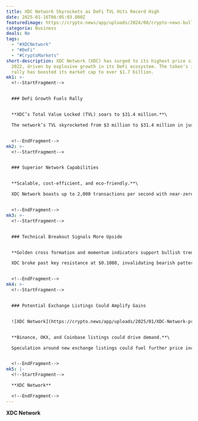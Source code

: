 ```yaml
---
title: XDC Network Skyrockets as DeFi TVL Hits Record High
date: 2025-01-16T06:05:03.800Z
featuredimage: https://crypto.news/app/uploads/2024/08/crypto-news-bull-trading-chart-option07-1380x820.webp
categoria: Business
deals: No
tags:
  - "#XDCNetwork"
  - "#DeFi"
  - "#CryptoMarkets"
short-description: XDC Network (XDC) has surged to its highest price since June
  2022, driven by explosive growth in its DeFi ecosystem. The token's impressive
  rally has boosted its market cap to over $1.7 billion.
mk1: >-
  <!--StartFragment-->


  ### DeFi Growth Fuels Rally


  **XDC’s Total Value Locked (TVL) soars to $31.4 million.**\

  The network’s TVL skyrocketed from $3 million to $31.4 million in just a year. Key contributors to this growth include Fathom, XSwap Protocol, Wefi, and Prime Staking, solidifying XDC’s position in the DeFi space.


  <!--EndFragment-->
mk2: >-
  <!--StartFragment-->


  ### Superior Network Capabilities


  **Scalable, cost-efficient, and eco-friendly.**\

  XDC Network boasts up to 2,000 transactions per second with near-zero fees ($0.00001 per transaction). Its energy-efficient design offers developers an attractive alternative to Ethereum, drawing in projects like PillarX and Globiance.


  <!--EndFragment-->
mk3: >-
  <!--StartFragment-->


  ### Technical Breakout Signals More Upside


  **Golden cross formation and momentum indicators support bullish trend.**\

  XDC broke past key resistance at $0.1080, invalidating bearish patterns. The Awesome Oscillator shows sustained momentum, and the MVRV-Z score of 2.6 suggests the token remains undervalued. The next target is $0.1500, with $0.10 as critical support.


  <!--EndFragment-->
mk4: >-
  <!--StartFragment-->


  ### Potential Exchange Listings Could Amplify Gains


  ![XDC Network](https://crypto.news/app/uploads/2025/01/XDC-Network-price.png.webp "XDC Network")


  **Binance, OKX, and Coinbase listings could drive demand.**\

  Speculation around new exchange listings could fuel further price increases, expanding XDC’s accessibility to global investors.


  <!--EndFragment-->
mk5: |-
  <!--StartFragment-->

  **XDC Network**

  <!--EndFragment-->
---
```

<!--StartFragment-->

**XDC Network**

<!--EndFragment-->